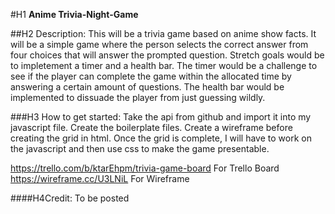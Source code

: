 #H1 **Anime Trivia-Night-Game**

##H2 Description: 
This will be a trivia game based on anime show facts. It will be a simple game where the person selects the correct answer from four choices that will answer the prompted question. Stretch goals would be to impletement a timer and a health bar. The timer would be a challenge to see if the player can complete the game within the allocated time by answering a certain amount of questions. The health bar would be implemented to dissuade the player from just guessing wildly. 


###H3 How to get started: 
Take the api from github and import it into my javascript file. Create the boilerplate files. Create a wireframe before creating the grid in html. Once the grid is complete, I will have to work on the javascript and then use css to make the game presentable. 

https://trello.com/b/ktarEhpm/trivia-game-board For Trello Board
https://wireframe.cc/U3LNiL For Wireframe

####H4Credit: 
To be posted
